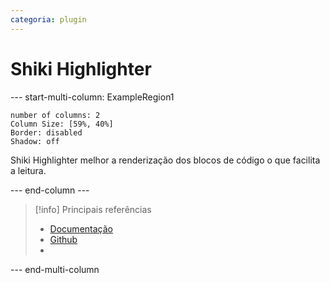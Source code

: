```yaml
---
categoria: plugin
---
```

# Shiki Highlighter

--- start-multi-column: ExampleRegion1  
```column-settings  
number of columns: 2
Column Size: [59%, 40%]
Border: disabled
Shadow: off
```

Shiki Highlighter melhor a renderização dos blocos de código o que facilita a leitura.

--- end-column ---

> [!info] Principais referências
> - [Documentação]()
>- [Github]()
>- 

--- end-multi-column